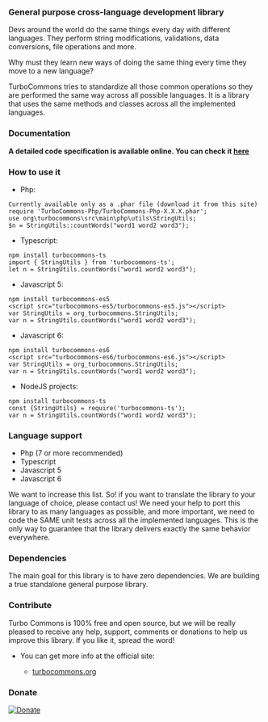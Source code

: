 ### General purpose cross-language development library

Devs around the world do the same things every day with different languages. They perform string modifications, validations, data conversions, file operations and more.

Why must they learn new ways of doing the same thing every time they move to a new language?

TurboCommons tries to standardize all those common operations so they are performed the same way across all possible languages. It is a library that uses the same methods and classes across all the implemented languages.

### Documentation

**A detailed code specification is available online. You can check it [here](https://turbocommons.org)**

### How to use it

- Php:

```
Currently available only as a .phar file (download it from this site)
require 'TurboCommons-Php/TurboCommons-Php-X.X.X.phar';
use org\turbocommons\src\main\php\utils\StringUtils;
$n = StringUtils::countWords("word1 word2 word3");
```

- Typescript:

```
npm install turbocommons-ts
import { StringUtils } from 'turbocommons-ts';
let n = StringUtils.countWords("word1 word2 word3");
```

- Javascript 5:

```
npm install turbocommons-es5
<script src="turbocommons-es5/turbocommons-es5.js"></script>
var StringUtils = org_turbocommons.StringUtils;
var n = StringUtils.countWords("word1 word2 word3");
```

- Javascript 6:

```
npm install turbocommons-es6
<script src="turbocommons-es6/turbocommons-es6.js"></script>
var StringUtils = org_turbocommons.StringUtils;
var n = StringUtils.countWords("word1 word2 word3");
```

- NodeJS projects:

```
npm install turbocommons-ts
const {StringUtils} = require('turbocommons-ts');
var n = StringUtils.countWords("word1 word2 word3");
```

### Language support

- Php (7 or more recommended)
- Typescript
- Javascript 5
- Javascript 6

We want to increase this list. So! if you want to translate the library to your language of choice, please contact us! We need your help to port this library to as many languages as possible, and more important, we need to code the SAME unit tests across all the implemented languages. This is the only way to guarantee that the library delivers exactly the same behavior everywhere.

### Dependencies

The main goal for this library is to have zero dependencies. We are building a true standalone general purpose library.

### Contribute

Turbo Commons is 100% free and open source, but we will be really pleased to receive any help, support, comments or donations to help us improve this library. If you like it, spread the word!

- You can get more info at the official site:

	- [turbocommons.org](https://turbocommons.org)

### Donate
	
[![Donate](https://turbocommons.org/view/views/home/donate-button.png)](https://www.paypal.com/cgi-bin/webscr?cmd=_donations&business=53MJ6SY66WZZ2&lc=ES&item_name=TurboCommons&no_note=0&cn=A%c3%b1adir%20instrucciones%20especiales%20para%20el%20vendedor%3a&no_shipping=2&currency_code=EUR&bn=PP%2dDonationsBF%3abtn_donateCC_LG%2egif%3aNonHosted)
